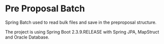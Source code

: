 # Pre Proposal Batch
Spring Batch used to read bulk files and save in the preproposal structure.

The project is using Spring Boot 2.3.9.RELEASE with Spring JPA, MapStruct and Oracle Database.
